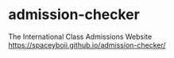 # admission-checker
The International Class Admissions Website
https://spaceyboii.github.io/admission-checker/
